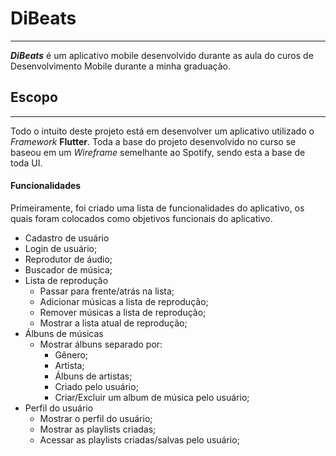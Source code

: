 # DiBeats
----
***DiBeats*** é um aplicativo mobile desenvolvido durante as aula do curos de Desenvolvimento Mobile durante a minha graduação.

## Escopo
----
Todo o intuito deste projeto está em desenvolver um aplicativo utilizado o *Framework* **Flutter**.
Toda a base do projeto desenvolvido no curso se baseou em um *Wireframe* semelhante ao Spotify, sendo esta a base de toda UI.



#### Funcionalidades

Primeiramente, foi criado uma lista de funcionalidades do aplicativo, os quais foram colocados como objetivos funcionais do aplicativo.
- Cadastro de usuário
- Login de usuário;
- Reprodutor de áudio;
- Buscador de música;
- Lista de reprodução
  - Passar para frente/atrás na lista;
  - Adicionar músicas a lista de reprodução;
  - Remover músicas a lista de reprodução;
  - Mostrar a lista atual de reprodução;
- Álbuns de músicas
   - Mostrar álbuns separado por:
     - Gênero;
     - Artista;
     - Álbuns de artistas;
     - Criado pelo usuário;
     - Criar/Excluir um album de música pelo usuário;
- Perfil do usuário
  - Mostrar o perfil do usuário;
  - Mostrar as playlists criadas;
  - Acessar as playlists criadas/salvas pelo usuário;
